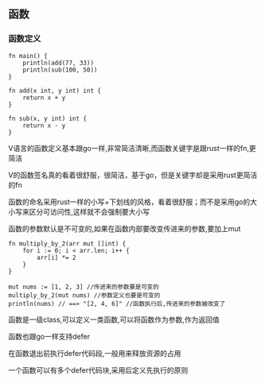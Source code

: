 ## 函数

### 函数定义

```
fn main() {
	println(add(77, 33))
	println(sub(100, 50))
}

fn add(x int, y int) int {
	return x + y
}

fn sub(x, y int) int {
	return x - y
}
```

V语言的函数定义基本跟go一样,非常简洁清晰,而函数关键字是跟rust一样的fn,更简洁









V的函数签名真的看着很舒服，很简洁，基于go，但是关键字却是采用rust更简洁的fn

函数的命名采用rust一样的小写+下划线的风格，看着很舒服；而不是采用go的大小写来区分可访问性,这样就不会强制要大小写

函数的参数默认是不可变的,如果在函数内部要改变传进来的参数,要加上mut

```
fn multiply_by_2(arr mut []int) {
	for i := 0; i < arr.len; i++ {
		arr[i] *= 2
	}
}

mut nums := [1, 2, 3] //传进来的参数要是可变的
multiply_by_2(mut nums) //参数定义也要是可变的
println(nums) // ==> "[2, 4, 6]" //函数执行后,传进来的参数被改变了
```

函数是一级class,可以定义一类函数,可以将函数作为参数,作为返回值

函数也跟go一样支持defer

在函数退出前执行defer代码段,一般用来释放资源的占用

一个函数可以有多个defer代码块,采用后定义先执行的原则





